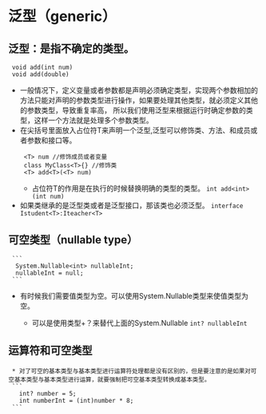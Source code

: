 # 泛型（generic）
  ## 泛型：是指不确定的类型。
  ```
   void add(int num) 
   void add(double)
  ```
   * 一般情况下，定义变量或者参数都是声明必须确定类型，实现两个参数相加的方法只能对声明的参数类型进行操作，如果要处理其他类型，就必须定义其他的参数类型，导致重复率高，
     所以我们使用泛型来根据运行时确定参数的类型，这样一个方法就是处理多个参数类型。
   * 在尖括号里面放入占位符T来声明一个泛型,泛型可以修饰类、方法、和成员或者参数和接口等。
     ```
      <T> num //修饰成员或者变量
      class MyClass<T>{} //修饰类
      <T> add<T>(<T> num)
     ```
     * 占位符T的作用是在执行的时候替换明确的类型的类型。
     ```int add<int>(int num)```
   * 如果类继承的是泛型类或者是泛型接口，那该类也必须泛型。
     ``` interface Istudent<T>:Iteacher<T> ```

  ## 可空类型（nullable type）
     ```
      System.Nullable<int> nullableInt; 
      nullableInt = null;  
     ```
   * 有时候我们需要值类型为空。可以使用System.Nullable<T>类型来使值类型为空。
     * 可以是使用类型+？来替代上面的System.Nullable<T>
     ```int? nullableInt```
   ## 运算符和可空类型
     * 对了可空的基本类型与基本类型进行运算符处理都是没有区别的，但是要注意的是如果对可空基本类型与基本类型进行运算，就要强制把可空基本类型转换成基本类型。
     ```
       int? number = 5;
       int numberInt = (int)number * 8;
     ``` 